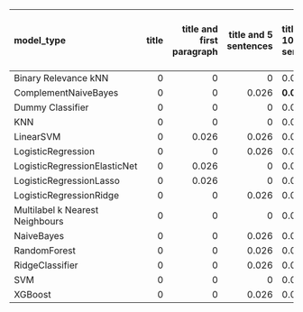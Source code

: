 | model_type                      |   title |   title and first paragraph |   title and 5 sentences | title and 10 sentences   | title and first sentence each paragraph   |   raw text |
|:--------------------------------|--------:|----------------------------:|------------------------:|:-------------------------|:------------------------------------------|-----------:|
| Binary Relevance kNN            |       0 |                       0     |                   0     | 0.000                    | 0.000                                     |      0     |
| ComplementNaiveBayes            |       0 |                       0     |                   0.026 | **0.077**                | 0.026                                     |      0.051 |
| Dummy Classifier                |       0 |                       0     |                   0     | 0.000                    | 0.000                                     |      0     |
| KNN                             |       0 |                       0     |                   0     | 0.000                    | 0.000                                     |      0     |
| LinearSVM                       |       0 |                       0.026 |                   0.026 | 0.026                    | 0.000                                     |      0.026 |
| LogisticRegression              |       0 |                       0     |                   0.026 | 0.026                    | 0.000                                     |      0.026 |
| LogisticRegressionElasticNet    |       0 |                       0.026 |                   0     | 0.026                    | 0.000                                     |      0     |
| LogisticRegressionLasso         |       0 |                       0.026 |                   0     | 0.000                    | 0.000                                     |      0     |
| LogisticRegressionRidge         |       0 |                       0     |                   0.026 | 0.026                    | 0.026                                     |      0.026 |
| Multilabel k Nearest Neighbours |       0 |                       0     |                   0     | 0.000                    | 0.000                                     |      0.026 |
| NaiveBayes                      |       0 |                       0     |                   0.026 | 0.026                    | 0.026                                     |      0     |
| RandomForest                    |       0 |                       0     |                   0.026 | 0.051                    | **0.077**                                 |      0.051 |
| RidgeClassifier                 |       0 |                       0     |                   0.026 | 0.026                    | 0.026                                     |      0.026 |
| SVM                             |       0 |                       0     |                   0     | 0.000                    | 0.000                                     |      0     |
| XGBoost                         |       0 |                       0     |                   0.026 | 0.000                    | 0.026                                     |      0.051 |